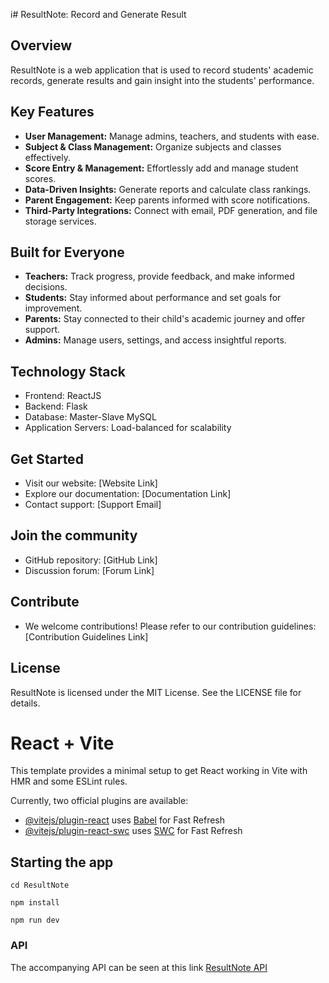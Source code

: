 i# ResultNote: Record and Generate Result

## Overview

ResultNote is a web application that is used to record students' academic records, generate results and gain insight into the students' performance.

## Key Features

- **User Management:** Manage admins, teachers, and students with ease.
- **Subject & Class Management:** Organize subjects and classes effectively.
- **Score Entry & Management:** Effortlessly add and manage student scores.
- **Data-Driven Insights:** Generate reports and calculate class rankings.
- **Parent Engagement:** Keep parents informed with score notifications.
- **Third-Party Integrations:** Connect with email, PDF generation, and file storage services.

## Built for Everyone

- **Teachers:** Track progress, provide feedback, and make informed decisions.
- **Students:** Stay informed about performance and set goals for improvement.
- **Parents:** Stay connected to their child's academic journey and offer support.
- **Admins:** Manage users, settings, and access insightful reports.

## Technology Stack

- Frontend: ReactJS
- Backend: Flask
- Database: Master-Slave MySQL
- Application Servers: Load-balanced for scalability

## Get Started

- Visit our website: [Website Link]
- Explore our documentation: [Documentation Link]
- Contact support: [Support Email]

## Join the community

- GitHub repository: [GitHub Link]
- Discussion forum: [Forum Link]

## Contribute

- We welcome contributions! Please refer to our contribution guidelines: [Contribution Guidelines Link]

## License

ResultNote is licensed under the MIT License. See the LICENSE file for details.


# React + Vite

This template provides a minimal setup to get React working in Vite with HMR and some ESLint rules.

Currently, two official plugins are available:

- [@vitejs/plugin-react](https://github.com/vitejs/vite-plugin-react/blob/main/packages/plugin-react/README.md) uses [Babel](https://babeljs.io/) for Fast Refresh
- [@vitejs/plugin-react-swc](https://github.com/vitejs/vite-plugin-react-swc) uses [SWC](https://swc.rs/) for Fast Refresh

## Starting the app

  ```cd ResultNote```

  ```npm install```

  ```npm run dev```

### API
The accompanying API can be seen at this link [ResultNote API](https://github.com/wrightkhlebisol/Result-Note-API)

